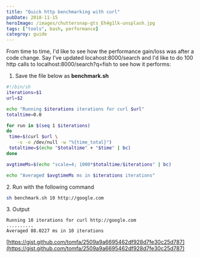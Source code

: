 ```yaml
---
title: "Quick http benchmarking with curl"
pubDate: 2018-11-15
heroImage: /images/chuttersnap-gts_Eh4g1lk-unsplash.jpg
tags: ["tools", bash, performance]
categroy: guide
---
```


From time to time, I'd like to see how the performance gain/loss was after a code change. Say I've updated locahost:8000/search and I'd like to do 100 http calls to localhost:8000/search?q=fish to see how it performs:

1.  Save the file below as **benchmark.sh**

```bash
#!/bin/sh
iterations=$1
url=$2

echo "Running $iterations iterations for curl $url"
totaltime=0.0

for run in $(seq 1 $iterations)
do
 time=$(curl $url \
    -s -o /dev/null -w "%{time_total}")
 totaltime=$(echo "$totaltime" + "$time" | bc)
done

avgtimeMs=$(echo "scale=4; 1000*$totaltime/$iterations" | bc)

echo "Averaged $avgtimeMs ms in $iterations iterations"
```

2\. Run with the following command

```bash
sh benchmark.sh 10 http://google.com
```

3\. Output

```
Running 10 iterations for curl http://google.com
..........
Averaged 88.0227 ms in 10 iterations
```

[https://gist.github.com/tomfa/2509a9a6695462df928d7fe30c25d787](https://gist.github.com/tomfa/2509a9a6695462df928d7fe30c25d787)

